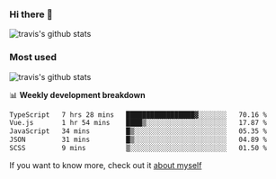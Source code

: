 ### Hi there 👋

<!--
**HondryTravis/HondryTravis** is a ✨ _special_ ✨ repository because its `README.md` (this file) appears on your GitHub profile.

Here are some ideas to get you started:

- 🔭 I’m currently working on ...
- 🌱 I’m currently learning ...
- 👯 I’m looking to collaborate on ...
- 🤔 I’m looking for help with ...
- 💬 Ask me about ...
- 📫 How to reach me: ...
- 😄 Pronouns: ...
- ⚡ Fun fact: ...
-->

![travis's github stats](https://github-readme-stats.vercel.app/api?username=HondryTravis&hide=stars)
### Most used
![travis's github stats](https://github-readme-stats.anuraghazra1.vercel.app/api/top-langs/?username=HondryTravis&layout=compact&hide_title=true)

📊 **Weekly development breakdown**

<!--START_SECTION:waka-->

```txt
TypeScript   7 hrs 28 mins   █████████████████▓░░░░░░░   70.16 %
Vue.js       1 hr 54 mins    ████▒░░░░░░░░░░░░░░░░░░░░   17.87 %
JavaScript   34 mins         █▒░░░░░░░░░░░░░░░░░░░░░░░   05.35 %
JSON         31 mins         █▒░░░░░░░░░░░░░░░░░░░░░░░   04.89 %
SCSS         9 mins          ▒░░░░░░░░░░░░░░░░░░░░░░░░   01.50 %
```

<!--END_SECTION:waka-->

If you want to know more, check out it [about myself](https://hondrytravis.github.io/)
